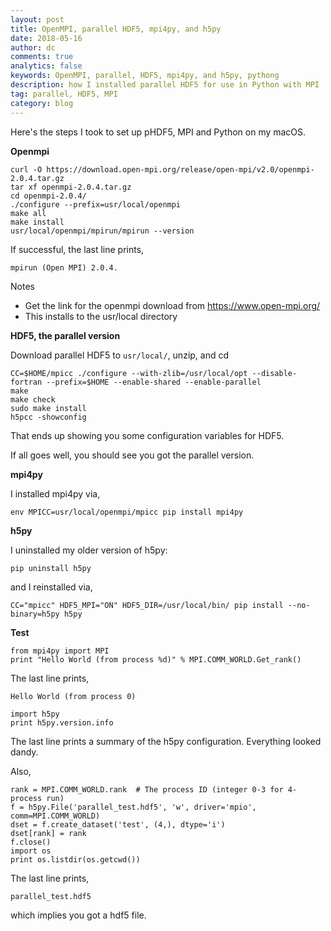```yaml
---
layout: post
title: OpenMPI, parallel HDF5, mpi4py, and h5py
date: 2018-05-16
author: dc
comments: true
analytics: false
keywords: OpenMPI, parallel, HDF5, mpi4py, and h5py, pythong 
description: how I installed parallel HDF5 for use in Python with MPI
tag: parallel, HDF5, MPI
category: blog
---
```


Here's the steps I took to set up pHDF5, MPI and Python on my macOS.

**Openmpi**

```
curl -O https://download.open-mpi.org/release/open-mpi/v2.0/openmpi-2.0.4.tar.gz
tar xf openmpi-2.0.4.tar.gz
cd openmpi-2.0.4/
./configure --prefix=usr/local/openmpi
make all
make install
usr/local/openmpi/mpirun/mpirun --version
```

If successful, the last line prints,

```
mpirun (Open MPI) 2.0.4.
```

Notes
* Get the link for the openmpi download from https://www.open-mpi.org/
* This installs to the usr/local directory


**HDF5, the parallel version**

Download parallel HDF5 to ```usr/local/```, unzip, and cd

```
CC=$HOME/mpicc ./configure --with-zlib=/usr/local/opt --disable-fortran --prefix=$HOME --enable-shared --enable-parallel
make
make check
sudo make install
h5pcc -showconfig
```

That ends up showing you some configuration variables for HDF5.

If all goes well, you should see you got the parallel version.

**mpi4py**

I installed mpi4py via,

```
env MPICC=usr/local/openmpi/mpicc pip install mpi4py
```

**h5py**

I uninstalled my older version of h5py:

```
pip uninstall h5py
```

and I reinstalled via,

```
CC="mpicc" HDF5_MPI="ON" HDF5_DIR=/usr/local/bin/ pip install --no-binary=h5py h5py
```

**Test**

```
from mpi4py import MPI
print "Hello World (from process %d)" % MPI.COMM_WORLD.Get_rank()
```

The last line prints,

```
Hello World (from process 0)
```

```
import h5py
print h5py.version.info
```

The last line prints a summary of the h5py configuration. Everything looked dandy.

Also,

```
rank = MPI.COMM_WORLD.rank  # The process ID (integer 0-3 for 4-process run)
f = h5py.File('parallel_test.hdf5', 'w', driver='mpio', comm=MPI.COMM_WORLD)
dset = f.create_dataset('test', (4,), dtype='i')
dset[rank] = rank
f.close()
import os
print os.listdir(os.getcwd())
```

The last line prints,

```
parallel_test.hdf5
```

which implies you got a hdf5 file.
